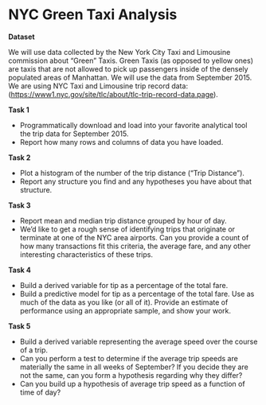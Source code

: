 # NYC Green Taxi Analysis

**Dataset**

We will use data collected by the New York City Taxi and Limousine commission about “Green” Taxis. Green Taxis (as opposed to yellow ones) are taxis that are not allowed to pick up passengers inside of the densely populated areas of Manhattan. We will use the data from September 2015. We are using NYC Taxi and Limousine trip record data: (https://www1.nyc.gov/site/tlc/about/tlc-trip-record-data.page).


**Task 1**

* Programmatically download and load into your favorite analytical tool the trip data for September 2015.
* Report how many rows and columns of data you have loaded.

**Task 2**

* Plot a histogram of the number of the trip distance (“Trip Distance”).
* Report any structure you find and any hypotheses you have about that structure.

**Task 3**

* Report mean and median trip distance grouped by hour of day.
* We’d like to get a rough sense of identifying trips that originate or terminate at one of the NYC area airports. Can you provide a count of how many transactions fit this criteria, the average fare, and any other interesting characteristics of these trips.

**Task 4**

* Build a derived variable for tip as a percentage of the total fare.
* Build a predictive model for tip as a percentage of the total fare. Use as much of the data as you like (or all of it). Provide an estimate of performance using an appropriate sample, and show your work.

**Task 5**

* Build a derived variable representing the average speed over the course of a trip.
* Can you perform a test to determine if the average trip speeds are materially the same in all weeks of September? If you decide they are not the same, can you form a hypothesis regarding why they differ?
* Can you build up a hypothesis of average trip speed as a function of time of day?



